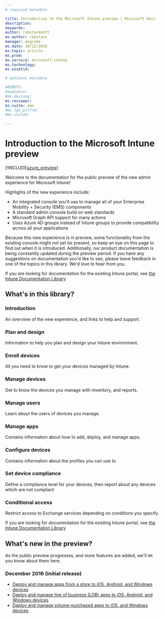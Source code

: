 ```yaml
---
# required metadata

title: Introduction to the Microsoft Intune preview | Microsoft Docs
description: 
keywords:
author: robstackmsftms.author: robstack
manager: angrobe
ms.date: 10/12/2016
ms.topic: article
ms.prod:
ms.service: microsoft-intune
ms.technology:
ms.assetid: 

# optional metadata

#ROBOTS:
#audience:
#ms.devlang:
ms.reviewer: 
ms.suite: ems
#ms.tgt_pltfrm:
#ms.custom:

---
```


# Introduction to the Microsoft Intune preview


[!INCLUDE[azure_preview](../includes/azure_preview.md)]

Welcome to the documentation for the public preview of the new admin experience for Microsoft Intune!

Highlights of the new experience include:

- An integrated console you'll use to manage all of your Enterprise Mobility + Security (EMS) components
- A standard admin console build on web standards
- Microsoft Graph API support for many actions
- Uses Azure AD groups instead of Intune groups to provide compatibility across all your applications

Because this new experience is in preview, some functionality from the existing console might not yet be present, so keep an eye on this page to find out when it is introduced.
Additionally, our product documentation is being constantly updated during the preview period. If you have any suggestions on documentation you'd like to see, please leave feedback in one of the topics in this library. We'd love to hear from you.


If you are looking for documentation for the existing Intune portal, see [the Intune Documentation Library](https://docs.microsoft.com/en-us/intune/)

## What's in this library?


### Introduction
An overview of the new experience, and links to help and support.
### Plan and design
Information to help you plan and design your Intune environment.
### Enroll devices
All you need to know to get your devices managed by Intune.
### Manage devices
Get to know the devices you manage with inventory, and reports.
### Manage users
Learn about the users of devices you manage.
### Manage apps
Contains information about how to add, deploy, and manage apps.
### Configure devices
Contains information about the profiles you can use to 
### Set device compliance
Define a compliance level for your devices, then report about any devices which are not compliant
### Conditional access
Restrict access to Exchange services depending on conditions you specify.


If you are looking for documentation for the existing Intune portal, see [the Intune Documentation Library](https://docs.microsoft.com/en-us/intune/)

## What's new in the preview?

As the public preview progresses, and more features are added, we'll let you know about them here.

### December 2016 (initial release)

- [Deploy and manage apps from a store to iOS, Android, and Windows devices]() 
- [Deploy and manage line of business (LOB) apps to iOS, Android, and Windows devices]()
- [Deploy and manage volume-purchased apps to iOS, and Windows devices]()